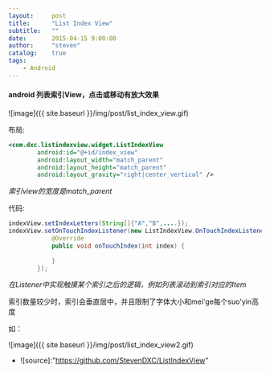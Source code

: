 ```yaml
---
layout:     post
title:      "List Index View"
subtitle:   ""
date:       2015-04-15 9:00:00
author:     "steven"
catalog:    true
tags:
    - Android
---
```


#### android 列表索引View，点击或移动有放大效果

 ![image]({{ site.baseurl }}/img/post/list_index_view.gif)



布局:

```xml
<com.dxc.listindexview.widget.ListIndexView
        android:id="@+id/index_view"
        android:layout_width="match_parent"
        android:layout_height="match_parent"
        android:layout_gravity="right|center_vertical" />
```

*索引view的宽度是match_parent*

代码:

```java
indexView.setIndexLetters(String[]{"A","B",....});
indexView.setOnTouchIndexListener(new ListIndexView.OnTouchIndexListener() {
            @Override
            public void onTouchIndex(int index) {
                
            }
        });
```

*在Listener中实现触摸某个索引之后的逻辑，例如列表滚动到索引对应的Item*

索引数量较少时，索引会垂直居中，并且限制了字体大小和mei'ge每个suo'yin高度


如：


 ![image]({{ site.baseurl }}/img/post/list_index_view2.gif)
 
 
* ![source]:"https://github.com/StevenDXC/ListIndexView"
 

